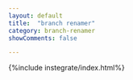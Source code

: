 ```yaml
---
layout: default
title:  "branch renamer"
category: branch-renamer
showComments: false

---
```



{%include instegrate/index.html%}
